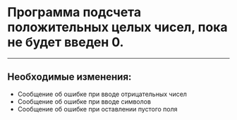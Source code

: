 # Программа подсчета положительных целых чисел, пока не будет введен 0.
----
## Необходимые изменения:
* Сообщение об ошибке при вводе отрицательных чисел
* Сообщение об ошибке при вводе символов
* Сообщение об ошибке при оставлении пустого поля
  
